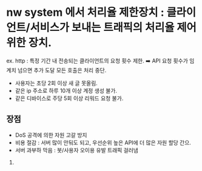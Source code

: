 # nw system 에서 처리율 제한장치 : 클라이언트/서비스가 보내는 트래픽의 처리율 제어 위한 장치.
ex. http : 특정 기간 내 전송되는 클라이언트의 요청 횟수 제한. ➡️ API 요청 횟수가 임계치 넘으면 추가 도달 모든 호출은 처리 중단.
- 사용자는 초당 2회 이상 새 글 못올림.
- 같은 ip 주소로 하루 10개 이상 계정 생성 불가.
- 같은 디바이스로 주당 5회 이상 리워드 요청 불가.

## 장점
- DoS 공격에 의한 자원 고갈 방지
- 비용 절감 : 서버 많이 안둬도 되고, 우선순위 높은 API에 더 많은 자원 할당 간으. 
- 서버 과부하 막음 : 봇/사용자 오이용 유발 트래픽 걸러냄

1. 
